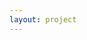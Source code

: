 ```yaml
---
layout: project
---
```


<script context="module" lang="ts">
    import projectsData from '../../data/projects.json'
    import projectMap from '../../data/project-index-map.json'
    import {getRepositoryDetails,getRepositoryLanguages} from '../../services/github/github'
	export const prerender = true;
    export async function load(ctx){
        let projectId='janus'
        let projectData=projectsData[projectMap[projectId]]
        let projectRepoData=await Promise.all(projectData.gitHubLinks.map(async(gitHubLink,idx)=>{
        let projectRepoData=await getRepositoryDetails(projectData.gitHubLinks[idx]); 
        let projectLanguages=await getRepositoryLanguages(projectData.gitHubLinks[idx])
        return {...projectRepoData,languages:Object.keys(projectLanguages)}
        }))
        return {props:{projectData,projectGithubRepoData:projectRepoData}}
    }
</script>
<script lang="ts">
export let projectData
export let projectGithubRepoData
</script>
